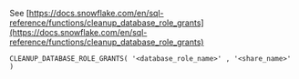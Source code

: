 See [https://docs.snowflake.com/en/sql-reference/functions/cleanup_database_role_grants](https://docs.snowflake.com/en/sql-reference/functions/cleanup_database_role_grants)
```
CLEANUP_DATABASE_ROLE_GRANTS( '<database_role_name>' , '<share_name>' )
```
